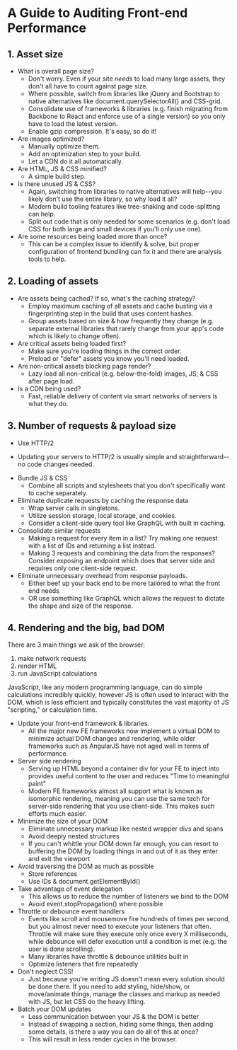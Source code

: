 # A Guide to Auditing Front-end Performance

## 1. Asset size
* What is overall page size?
  - Don't worry. Even if your site _needs_ to load many large assets, they don't all have to count against page size.
  - Where possible, switch from libraries like jQuery and Bootstrap to native alternatives like document.querySelectorAll() and CSS-grid.
  - Consolidate use of frameworks & libraries (e.g. finish migrating from Backbone to React and enforce use of a single version) so you only have to load the latest version.
  - Enable gzip compression. It's easy, so do it!
* Are images optimized?
  - Manually optimize them.
  - Add an optimization step to your build.
  - Let a CDN do it all automatically.
* Are HTML, JS & CSS minified?
  - A simple build step.
* Is there unused JS & CSS?
  - Again, switching from libraries to native alternatives will help--you likely don't use the entire library, so why load it all?
  - Modern build tooling features like tree-shaking and code-splitting can help.
  - Split out code that is only needed for some scenarios (e.g. don't load CSS for both large and small devices if you'll only use one).
* Are some resources being loaded more than once?
  - This can be a complex issue to identify & solve, but proper configuration of frontend bundling can fix it and there are analysis tools to help.

## 2. Loading of assets
* Are assets being cached? If so, what's the caching strategy?
  - Employ maximum caching of all assets and cache busting via a fingerprinting step in the build that uses content hashes.
  - Group assets based on size & how frequently they change (e.g. separate external libraries that rarely change from your app's code which is likely to change often).
* Are critical assets being loaded first?
  - Make sure you're loading things in the correct order.
  - Preload or "defer" assets you know you'll need loaded.
* Are non-critical assets blocking page render?
  - Lazy load all non-critical (e.g. below-the-fold) images, JS, & CSS after page load.
* Is a CDN being used?
  - Fast, reliable delivery of content via smart networks of servers is what they do.

## 3. Number of requests & payload size
* Use HTTP/2
 - Updating your servers to HTTP/2 is usually simple and straightforward--no code changes needed.
* Bundle JS & CSS
  - Combine all scripts and stylesheets that you don't specifically want to cache separately.
* Eliminate duplicate requests by caching the response data
  - Wrap server calls in singletons.
  - Utilize session storage, local storage, and cookies.
  - Consider a client-side query tool like GraphQL with built in caching.
* Consolidate similar requests
	- Making a request for every item in a list? Try making one request with a list of IDs and returning a list instead.
	- Making 3 requests and combining the data from the responses? Consider exposing an endpoint which does that server side and requires only one client-side request.
* Eliminate unnecessary overhead from response payloads.
  - Either beef up your back end to be more tailored to what the front end needs
  - OR use something like GraphQL which allows the request to dictate the shape and size of the response.

## 4. Rendering and the big, bad DOM
There are 3 main things we ask of the browser:
1. make network requests
2. render HTML
3. run JavaScript calculations

JavaScript, like any modern programming language, can do simple calculations incredibly quickly, however JS is often used to interact with the DOM, which is less efficient and typically constitutes the vast majority of JS "scripting," or calculation time.

* Update your front-end framework & libraries.
  - All the major new FE frameworks now implement a virtual DOM to minimize actual DOM changes and rendering, while older frameworks such as AngularJS have not aged well in terms of performance.
* Server side rendering
  - Serving up HTML beyond a container div for your FE to inject into provides useful content to the user and reduces "Time to meaningful paint"
  - Modern FE frameworks almost all support what is known as isomorphic rendering, meaning you can use the same tech for server-side rendering that you use client-side. This makes such efforts much easier.
* Minimize the size of your DOM
  - Eliminate unnecessary markup like nested wrapper divs and spans
  - Avoid deeply nested structures
  - If you can't whittle your DOM down far enough, you can resort to buffering the DOM by loading things in and out of it as they enter and exit the viewport
* Avoid traversing the DOM as much as possible
  - Store references
  - Use IDs & document.getElementById()
* Take advantage of event delegation
  - This allows us to reduce the number of listeners we bind to the DOM
  - Avoid event.stopPropagation() where possible
* Throttle or debounce event handlers
  - Events like scroll and mousemove fire hundreds of times per second, but you almost never need to execute your listeners that often. Throttle will make sure they execute only once every X milliseconds, while debounce will defer execution until a condition is met (e.g. the user is done scrolling).
  - Many libraries have throttle & debounce utilities built in
  - Optimize listeners that fire repeatedly
* Don't neglect CSS!
  - Just because you're writing JS doesn't mean every solution should be done there. If you need to add styling, hide/show, or move/animate things, manage the classes and markup as needed with JS, but let CSS do the heavy lifting.
* Batch your DOM updates
  - Less communication between your JS & the DOM is better
  - Instead of swapping a section, hiding some things, then adding some details, is there a way you can do all of this at once?
  - This will result in less render cycles in the browser.

